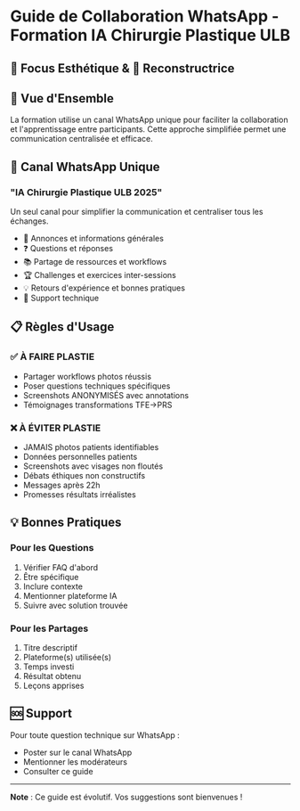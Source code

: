 # Guide de Collaboration WhatsApp - Formation IA Chirurgie Plastique ULB
## 🎨 Focus Esthétique & 🏥 Reconstructrice

## 📱 Vue d'Ensemble

La formation utilise un canal WhatsApp unique pour faciliter la collaboration et l'apprentissage entre participants. Cette approche simplifiée permet une communication centralisée et efficace.

## 🔧 Canal WhatsApp Unique

### **"IA Chirurgie Plastique ULB 2025"**

Un seul canal pour simplifier la communication et centraliser tous les échanges.

- 📢 Annonces et informations générales
- ❓ Questions et réponses
- 📚 Partage de ressources et workflows
- 🏆 Challenges et exercices inter-sessions
- 💡 Retours d'expérience et bonnes pratiques
- 🔧 Support technique


## 📋 Règles d'Usage

### ✅ À FAIRE PLASTIE
- Partager workflows photos réussis
- Poser questions techniques spécifiques
- Screenshots ANONYMISÉS avec annotations
- Témoignages transformations TFE→PRS

### ❌ À ÉVITER PLASTIE
- JAMAIS photos patients identifiables
- Données personnelles patients
- Screenshots avec visages non floutés
- Débats éthiques non constructifs
- Messages après 22h
- Promesses résultats irréalistes

## 💡 Bonnes Pratiques

### Pour les Questions
1. Vérifier FAQ d'abord
2. Être spécifique
3. Inclure contexte
4. Mentionner plateforme IA
5. Suivre avec solution trouvée

### Pour les Partages
1. Titre descriptif
2. Plateforme(s) utilisée(s)
3. Temps investi
4. Résultat obtenu
5. Leçons apprises

## 🆘 Support

Pour toute question technique sur WhatsApp :
- Poster sur le canal WhatsApp
- Mentionner les modérateurs
- Consulter ce guide

---

**Note** : Ce guide est évolutif. Vos suggestions sont bienvenues !